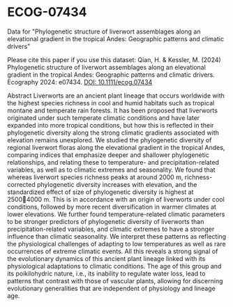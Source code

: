 # ECOG-07434
Data for "Phylogenetic structure of liverwort assemblages along an elevational gradient in the tropical Andes: Geographic patterns and climatic drivers"

Please cite this paper if you use this dataset:
Qian, H. & Kessler, M. (2024) Phylogenetic structure of liverwort assemblages along an elevational gradient in the tropical Andes: Geographic patterns and climatic drivers. Ecography 2024: e07434. [DOI: 10.1111/ecog.07434](https://doi.org/10.1111/ecog.07434)

Abstract
Liverworts are an ancient plant lineage that occurs worldwide with the highest species richness in cool and humid habitats such as tropical montane and temperate rain forests. It has been proposed that liverworts originated under such temperate climatic conditions and have later expanded into more tropical conditions, but how this is reflected in their phylogenetic diversity along the strong climatic gradients associated with elevation remains unexplored. We studied the phylogenetic diversity of regional liverwort floras along the elevational gradient in the tropical Andes, comparing indices that emphasize deeper and shallower phylogenetic relationships, and relating these to temperature- and precipitation-related variables, as well as to climatic extremes and seasonality. We found that whereas liverwort species richness peaks at around 2000 m, richness-corrected phylogenetic diversity increases with elevation, and the standardized effect of size of phylogenetic diversity is highest at 25004000 m. This is in accordance with an origin of liverworts under cool conditions, followed by more recent diversification in warmer climates at lower elevations. We further found temperature-related climatic parameters to be stronger predictors of phylogenetic diversity of liverworts than precipitation-related variables, and climatic extremes to have a stronger influence than climatic seasonality. We interpret these patterns as reflecting the physiological challenges of adapting to low temperatures as well as rare occurrences of extreme climatic events. All this reveals a strong signal of the evolutionary dynamics of this ancient plant lineage linked with its physiological adaptations to climatic conditions. The age of this group and its poikilohydric nature, i.e., its inability to regulate water loss, lead to patterns that contrast with those of vascular plants, allowing for discerning evolutionary generalities that are independent of physiology and lineage age.
